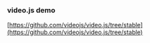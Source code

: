 ### video.js demo
[https://github.com/videojs/video.js/tree/stable](https://github.com/videojs/video.js/tree/stable)
